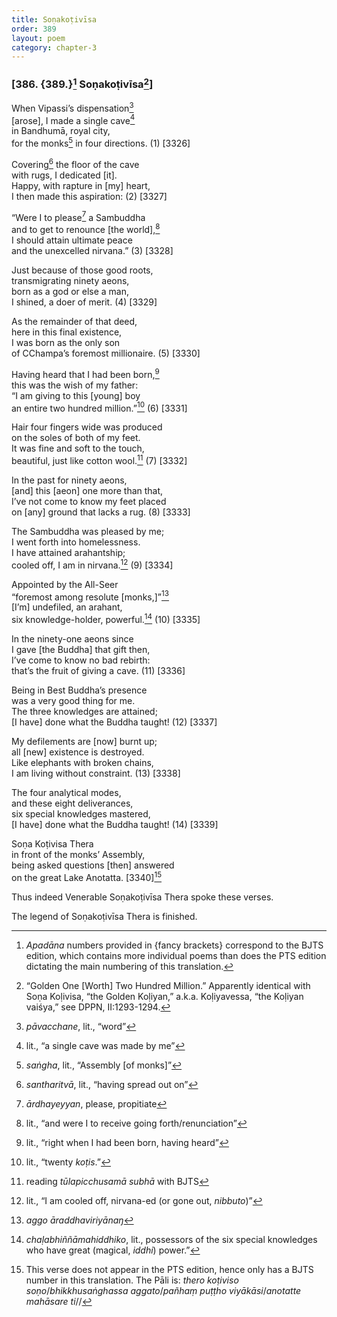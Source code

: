 ```yaml
---
title: Soṇakoṭivīsa
order: 389
layout: poem
category: chapter-3
---
```


### \[386. {389.}[^1] Soṇakoṭivīsa[^2]\]

When Vipassi’s dispensation[^3]  
\[arose\], I made a single cave[^4]  
in Bandhumā, royal city,  
for the monks[^5] in four directions. (1) \[3326\]

Covering[^6] the floor of the cave  
with rugs, I dedicated \[it\].  
Happy, with rapture in \[my\] heart,  
I then made this aspiration: (2) \[3327\]

“Were I to please[^7] a Sambuddha  
and to get to renounce \[the world\],[^8]  
I should attain ultimate peace  
and the unexcelled nirvana.” (3) \[3328\]

Just because of those good roots,  
transmigrating ninety aeons,  
born as a god or else a man,  
I shined, a doer of merit. (4) \[3329\]

As the remainder of that deed,  
here in this final existence,  
I was born as the only son  
of <span class="diacritics" data-state="on">C</span><span class="no-diacritics" data-state="off">Ch</span>ampa’s foremost millionaire. (5) \[3330\]

Having heard that I had been born,[^9]  
this was the wish of my father:  
“I am giving to this \[young\] boy  
an entire two hundred million.”[^10] (6) \[3331\]

Hair four fingers wide was produced  
on the soles of both of my feet.  
It was fine and soft to the touch,  
beautiful, just like cotton wool.[^11] (7) \[3332\]

In the past for ninety aeons,  
\[and\] this \[aeon\] one more than that,  
I’ve not come to know my feet placed  
on \[any\] ground that lacks a rug. (8) \[3333\]

The Sambuddha was pleased by me;  
I went forth into homelessness.  
I have attained arahantship;  
cooled off, I am in nirvana.[^12] (9) \[3334\]

Appointed by the All-Seer  
“foremost among resolute \[monks,\]”[^13]  
\[I’m\] undefiled, an arahant,  
six knowledge-holder, powerful.[^14] (10) \[3335\]

In the ninety-one aeons since  
I gave \[the Buddha\] that gift then,  
I’ve come to know no bad rebirth:  
that’s the fruit of giving a cave. (11) \[3336\]

Being in Best Buddha’s presence  
was a very good thing for me.  
The three knowledges are attained;  
\[I have\] done what the Buddha taught! (12) \[3337\]

My defilements are \[now\] burnt up;  
all \[new\] existence is destroyed.  
Like elephants with broken chains,  
I am living without constraint. (13) \[3338\]

The four analytical modes,  
and these eight deliverances,  
six special knowledges mastered,  
\[I have\] done what the Buddha taught! (14) \[3339\]

Soṇa Koṭivisa Thera  
in front of the monks’ Assembly,  
being asked questions \[then\] answered  
on the great Lake Anotatta. \[3340\][^15]

Thus indeed Venerable Soṇakoṭivīsa Thera spoke these verses.

The legend of Soṇakoṭivīsa Thera is finished.

[^1]: *Apadāna* numbers provided in {fancy brackets} correspond to the BJTS edition, which contains more individual poems than does the PTS edition dictating the main numbering of this translation.

[^2]: “Golden One \[Worth\] Two Hundred Million.” Apparently identical with Soṇa Koḷivisa, “the Golden Koḷiyan,” a.k.a. Koḷiyavessa, “the Koḷiyan vaiśya,” see DPPN, II:1293-1294.

[^3]: *pāva<span class="diacritics" data-state="on">c</span><span class="no-diacritics" data-state="off">ch</span>ane*, lit., “word”

[^4]: lit., “a single cave was made by me”

[^5]: *saṅgha*, lit., “Assembly \[of monks\]”

[^6]: *santharitvā*, lit., “having spread out on”

[^7]: *ārdhayeyyan*, please, propitiate

[^8]: lit., “and were I to receive going forth/renunciation”

[^9]: lit., “right when I had been born, having heard”

[^10]: lit., “twenty *koṭis*.”

[^11]: reading *tūlapi<span class="diacritics" data-state="on">c</span><span class="no-diacritics" data-state="off">ch</span>usamā subhā* with BJTS

[^12]: lit., “I am cooled off, nirvana-ed (or gone out, *nibbuto*)”

[^13]: *aggo āraddhaviriyānaŋ*

[^14]: *chaḷabhiññāmahiddhiko*, lit., possessors of the six special knowledges who have great (magical, *iddhi*) power.”

[^15]: This verse does not appear in the PTS edition, hence only has a BJTS number in this translation. The Pāli is: *thero koṭiviso soṇo*/*bhikkhusaṅghassa aggato*/*pañhaṃ puṭṭho viyākāsi*/*anotatte mahāsare ti*//
